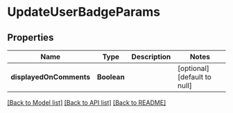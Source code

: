 # UpdateUserBadgeParams
## Properties

| Name | Type | Description | Notes |
|------------ | ------------- | ------------- | -------------|
| **displayedOnComments** | **Boolean** |  | [optional] [default to null] |

[[Back to Model list]](../README.md#documentation-for-models) [[Back to API list]](../README.md#documentation-for-api-endpoints) [[Back to README]](../README.md)

